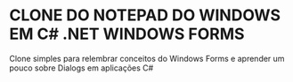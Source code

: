 # CLONE DO NOTEPAD DO WINDOWS EM C# .NET WINDOWS FORMS

Clone simples para relembrar conceitos do Windows Forms e aprender um pouco sobre Dialogs em aplicações C#
